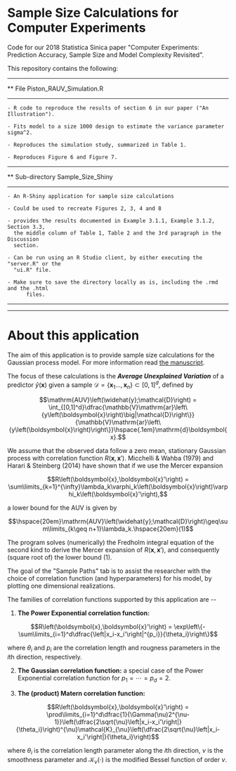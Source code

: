 # Sample Size Calculations for Computer Experiments
Code for our 2018 Statistica Sinica paper "Computer Experiments: Prediction Accuracy, Sample Size and Model Complexity Revisited".


This repository contains the following:

**********************************************************************************************
** File Piston_RAUV_Simulation.R
**********************************************************************************************

	- R code to reproduce the results of section 6 in our paper ("An Illustration").

	- Fits model to a size 1000 design to estimate the variance parameter sigma^2.
	
	- Reproduces the simulation study, summarized in Table 1.

	- Reproduces Figure 6 and Figure 7.


**********************************************************************************************
** Sub-directory Sample_Size_Shiny
**********************************************************************************************

	- An R-Shiny application for sample size calculations

	- Could be used to recreate Figures 2, 3, 4 and 8

	- provides the results documented in Example 3.1.1, Example 3.1.2, Section 3.3, 
	  the middle column of Table 1, Table 2 and the 3rd paragraph in the Discussion 
	  section.

	- Can be run using an R Studio client, by either executing the "server.R" or the 
	  "ui.R" file.

	- Make sure to save the directory locally as is, including the .rmd and the .html 
          files.

**********************************************************************************************
**********************************************************************************************

# About this application

The aim of this application is to provide sample size calculations for the Gaussian process model. For more information read [the manuscript](https://drive.google.com/file/d/1XF1v2Xk8dG43qT8n0zwEUeTyf8yh2WSJ/view). 

The focus of these calculations is the **_Average Unexplained Variation_** of a predictor $\widehat{y}\left(\boldsymbol{x}\right)$ given a sample $\mathcal{D}=\left\lbrace\boldsymbol{x}_1\ldots,\boldsymbol{x}_n\right\rbrace\subset [0,1]^d$, defined by 

```math
\mathrm{AUV}\left(\widehat{y};\mathcal{D}\right) = \int_{[0,1]^d}\dfrac{\mathbb{V}\mathrm{ar}\left\{y\left(\boldsymbol{x}\right)\big|\mathcal{D}\right\}}{\mathbb{V}\mathrm{ar}\left\{y\left(\boldsymbol{x}\right)\right\}}\hspace{.1em}\mathrm{d}\boldsymbol{x}.
```

We assume that the observed data follow a zero mean, stationary Gaussian process with correlation function $R\left(\boldsymbol{x},\boldsymbol{x}'\right)$. Micchelli & Wahba (1979) and Harari & Steinberg (2014) have shown that if we use the Mercer expansion
```math
R\left(\boldsymbol{x},\boldsymbol{x}'\right) = \sum\limits_{k=1}^{\infty}\lambda_k\varphi_k\left(\boldsymbol{x}\right)\varphi_k\left(\boldsymbol{x}'\right),
```
a lower bound for the AUV is given by
```math
\hspace{20em}\mathrm{AUV}\left(\widehat{y};\mathcal{D}\right)\geq\sum\limits_{k\geq n+1}\lambda_k.\hspace{20em}(1)
```
The program solves (numerically) the Fredholm integral equation of the second kind to derive the Mercer expansion of $R\left(\boldsymbol{x},\boldsymbol{x}'\right)$, and consequently (square root of) the lower bound $(1)$.

The goal of the "Sample Paths" tab is to assist the researcher with the choice of correlation function (and hyperparameters) for his model, by plotting one dimensional realizations.

The families of correlation functions supported by this application are --

1. **The Power Exponential correlation function:**
```math
R\left(\boldsymbol{x},\boldsymbol{x}'\right) = 
\exp\left\{-\sum\limits_{i=1}^d\dfrac{\left|x_i-x_i'\right|^{p_i}}{\theta_i}\right\}
```
where $\theta_i$ and $p_i$ are the correlation length and rougness parameters in the $i$th direction, respectively.

2. **The Gaussian correlation function:**
a special case of the Power Exponential correlation function for $p_1=\cdots=p_d=2$.

3. **The (product) Matern correlation function:**
```math
R\left(\boldsymbol{x},\boldsymbol{x}'\right) = \prod\limits_{i=1}^d\dfrac{1}{\Gamma(\nu)2^{\nu-1}}\left(\dfrac{2\sqrt{\nu}\left|x_i-x_i'\right|}{\theta_i}\right)^{\nu}\mathcal{K}_{\nu}\left(\dfrac{2\sqrt{\nu}\left|x_i-x_i'\right|}{\theta_i}\right)
```
where $\theta_i$ is the correlation length parameter along the $i$th direction, $\nu$ is the smoothness parameter and $\mathcal{K}_{\nu}\left(\cdot\right)$ is the modified
Bessel function of order $\nu$.

